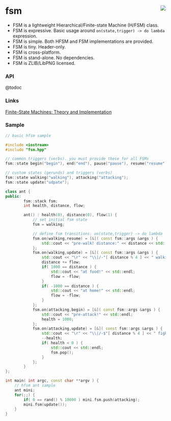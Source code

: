 fsm <a href="https://travis-ci.org/r-lyeh/fsm"><img src="https://api.travis-ci.org/r-lyeh/fsm.svg?branch=master" align="right" /></a>
===

- FSM is a lightweight Hierarchical/Finite-state Machine (H/FSM) class.
- FSM is expressive. Basic usage around `on(state,trigger) -> do lambda` expression.
- FSM is simple. Both HFSM and FSM implementations are provided.
- FSM is tiny. Header-only.
- FSM is cross-platform.
- FSM is stand-alone. No dependencies.
- FSM is ZLIB/LibPNG licensed.

### API
@todoc

### Links
[Finite-State Machines: Theory and Implementation](http://gamedevelopment.tutsplus.com/tutorials/finite-state-machines-theory-and-implementation--gamedev-11867)

### Sample
```c++
// basic hfsm sample

#include <iostream>
#include "fsm.hpp"

// common triggers (verbs). you must provide these for all FSMs
fsm::state begin("begin"), end("end"), pause("pause"), resume("resume");

// custom states (gerunds) and triggers (verbs)
fsm::state walking("walking"), attacking("attacking");
fsm::state update("udpate");

class ant {
public:
        fsm::stack fsm;
        int health, distance, flow;

        ant() : health(0), distance(0), flow(1) {
            // set initial fsm state
            fsm = walking;

            // define fsm transitions: on(state,trigger) -> do lambda
            fsm.on(walking,resume) = [&]( const fsm::args &args ) {
                std::cout << "pre-walk! distance:" << distance << std::endl;
            };
            fsm.on(walking,update) = [&]( const fsm::args &args ) {
                std::cout << "\r" << "\\|/-"[ distance % 4 ] << " walking " << (flow > 0 ? "-->" : "<--") << " ";
                distance += flow;
                if( 1000 == distance ) {
                    std::cout << "at food!" << std::endl;
                    flow = -flow;
                }
                if( -1000 == distance ) {
                    std::cout << "at home!" << std::endl;
                    flow = -flow;
                }
            };
            fsm.on(attacking,begin) = [&]( const fsm::args &args ) {
                std::cout << "pre-attack!" << std::endl;
                health = 1000;
            };
            fsm.on(attacking,update) = [&]( const fsm::args &args ) {
                std::cout << "\r" << "\\|/-$"[ distance % 4 ] << " fighting !! hp:(" << health << ")   ";
                --health;
                if( health < 0 ) {
                    std::cout << std::endl;
                    fsm.pop();
                }
            };
        }
};

int main( int argc, const char **argv ) {
    // hfsm ant sample
    ant mini;
    for(;;) {
        if( 0 == rand() % 10000 ) mini.fsm.push(attacking);
        mini.fsm(update());
    }
}
```
